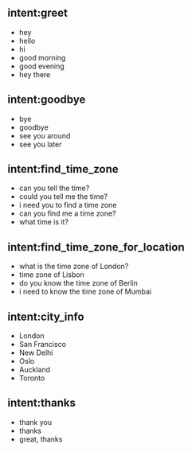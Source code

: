 ## intent:greet
- hey
- hello
- hi
- good morning
- good evening
- hey there

## intent:goodbye
- bye
- goodbye
- see you around
- see you later

## intent:find_time_zone
- can you tell the time?
- could you tell me the time?
- i need you to find a time zone
- can you find me a time zone?
- what time is it?

## intent:find_time_zone_for_location
- what is the time zone of London?
- time zone of Lisbon
- do you know the time zone of Berlin
- i need to know the time zone of Mumbai

## intent:city_info
- London
- San Francisco
- New Delhi
- Oslo
- Auckland
- Toronto

## intent:thanks
- thank you
- thanks
- great, thanks

